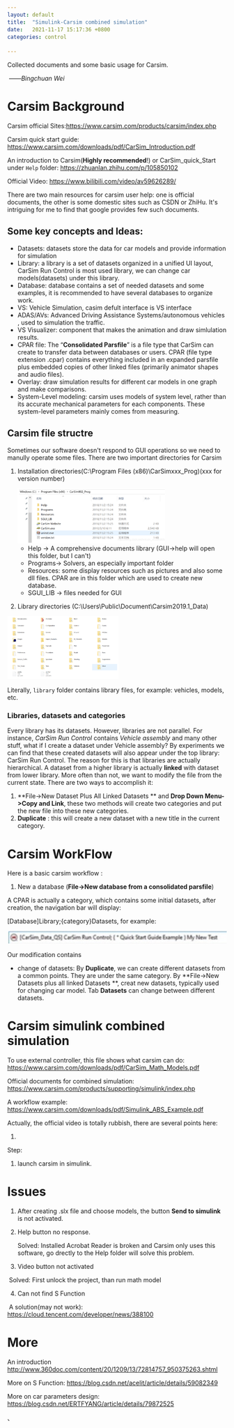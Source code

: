 ```yaml
---
layout: default
title:  "Simulink-Carsim combined simulation"
date:   2021-11-17 15:17:36 +0800
categories: control

---
```


 Collected documents and some basic usage for Carsim. 

​																																														——*Bingchuan Wei*

# Carsim Background

Carsim official Sites:https://www.carsim.com/products/carsim/index.php

Carsim quick start guide: https://www.carsim.com/downloads/pdf/CarSim_Introduction.pdf

An introduction to Carsim(**Highly recommended**!) or CarSim_quick_Start under `Help` folder: https://zhuanlan.zhihu.com/p/105850102

Official Video: https://www.bilibili.com/video/av59626289/

There are two main resources for carsim user help: one is official documents, the other is some domestic sites such as CSDN or ZhiHu. It's intriguing for me to find that google provides few such documents.

## Some key concepts and Ideas:

- Datasets: datasets store the data for car models and provide information for simulation
- Library: a library is a set of datasets organized in a unified UI layout, CarSim Run Control is most used library, we can change car models(datasets) under this library.
- Database: database contains a set of needed datasets and some examples,  it is recommended to have several databases to organize work. 
- VS: Vehicle Simulation,  casim defult interface is VS interface
- ADAS/AVs: Advanced Driving Assistance Systems/autonomous vehicles , used to simulation the traffic.
- VS Visualizer: component that makes the animation and draw simlulation results.
- CPAR file:  The “**Consolidated Parsfile**” is a file type that CarSim can create to transfer data between databases or users. CPAR  (file type extension .cpar) contains everything included in an expanded parsfile plus embedded copies of other linked files (primarily animator shapes and audio files). 
- Overlay: draw simulation results for different car models in one graph and make comparisons.
- System-Level modeling: carsim uses models of system level, rather than its accurate mechanical parameters for each components. These system-level parameters mainly comes from measuring.



## Carsim file structre

Sometimes our software doesn't respond to GUI operations so we need to manully operate some files. There are two important directories for Carsim

1. Installation directories(C:\Program Files (x86)\CarSimxxx_Prog)(xxx for version number)

   <img src="2021-11-17-simulink_carsim_combined_simulation.assets/Screen Shot 2021-11-19 at 1.50.03 PM.png" alt="Screen Shot 2021-11-19 at 1.50.03 PM" style="zoom:33%;" />

   - Help -> A comprehensive documents library (GUI->help will open this folder, but I can't)
   - Programs-> Solvers, an especially important folder
   - Resources: some display resources such as pictures and also some dll files. CPAR are in this folder which are used to create new database.
   - SGUI_LIB -> files needed for GUI

2. Library directories (C:\Users\Public\Document\Carsim2019.1_Data)

​		<img src="2021-11-17-simulink_carsim_combined_simulation.assets/Screen Shot 2021-11-19 at 1.55.06 PM.png" alt="Screen Shot 2021-11-19 at 1.55.06 PM" style="zoom:25%;" />

Literally, `library` folder contains library files, for example: vehicles, models, etc.

### Libraries, datasets and categories

Every library has its datasets. However, libraries are not parallel. For instance, *CarSim Run Control* contains *Vehicle assembly* and many other stuff, what if I create a dataset under Vehicle assembly? By experiments we can find that these created datasets will also appear under the top library: CarSim Run Control. The reason for this is that libraries are actually hierarchical. A dataset from a higher library is actually **linked** with dataset from lower library. More often than not, we want to modify the file from the current state. There are two ways to accomplish it:

1. **File->New Dataset Plus All Linked Datasets ** and **Drop Down Menu->Copy and Link**, these two methods will create two categories and put the new file into these new categories.
2. **Duplicate** : this will create a new dataset with a new title in the current category.



# Carsim WorkFlow

Here is a basic carsim workflow :

1. New a database (**File->New database from a consolidated parsfile**)	

A CPAR is actually a category, which contains some initial datasets, after creation, the navigation bar will display: 

[Database]Library;{category}Datasets, for example:

<img src="2021-11-17-simulink_carsim_combined_simulation.assets/Screen Shot 2021-11-19 at 5.50.17 PM.png" alt="Screen Shot 2021-11-19 at 5.50.17 PM" style="zoom:80%;" />

Our modification contains 

-  change of datasets: By **Duplicate**, we can create different datasets from a common points. They are under the same category. By **File->New Datasets plus all linked Datasets **, creat new datasets, typically used for changing car model. Tab **Datasets** can change between different datasets.

# Carsim simulink combined simulation

To use external controller, this file shows what carsim can do: https://www.carsim.com/downloads/pdf/CarSim_Math_Models.pdf

Official documents for combined simulation: https://www.carsim.com/products/supporting/simulink/index.php

A workflow example: https://www.carsim.com/downloads/pdf/Simulink_ABS_Example.pdf

Actually, the official video is totally rubbish, there are several points here:

1. 





Step:

1. launch carsim in simulink.







# Issues

1. After creating .slx file and choose models, the button **Send to simulink** is not activated.

2. Help button no response.

   Solved: Installed Acrobat Reader is broken and Carsim only uses this software, go drectly to the Help folder will solve this problem.
   
3. Video button not activated

​		Solved: First unlock the project, than run math model

4. Can not find S Function

​		A solution(may not work): https://cloud.tencent.com/developer/news/388100



# More 

An introduction http://www.360doc.com/content/20/1209/13/72814757_950375263.shtml

More on S Function: https://blog.csdn.net/acelit/article/details/59082349

More on car parameters design: https://blog.csdn.net/ERTFYANG/article/details/79872525

、